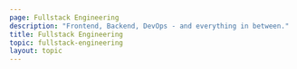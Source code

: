 ```yaml
---
page: Fullstack Engineering
description: "Frontend, Backend, DevOps - and everything in between."
title: Fullstack Engineering
topic: fullstack-engineering
layout: topic
---
```

